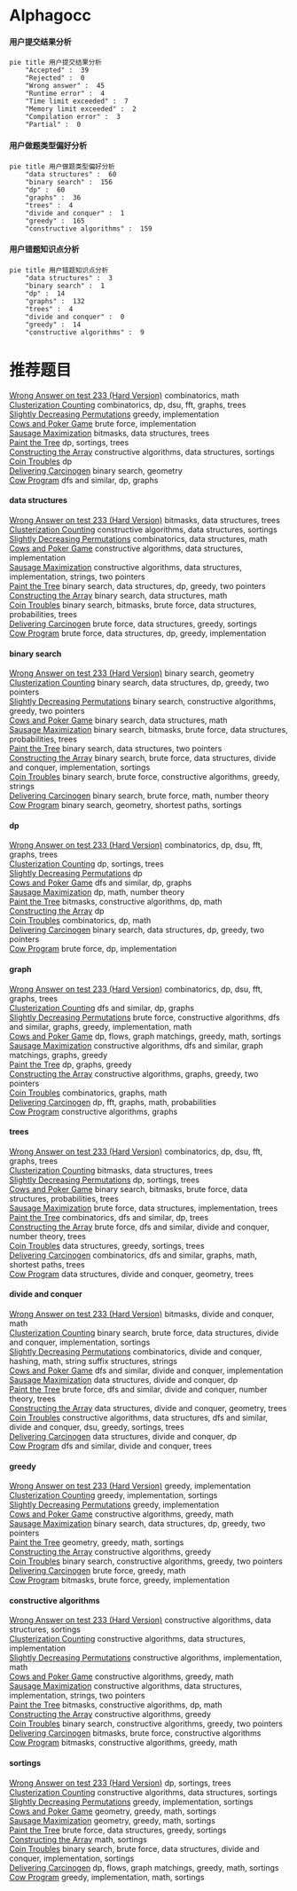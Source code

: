 # Alphagocc
<!-- tabs:start -->
#### **用户提交结果分析**

```mermaid
pie title 用户提交结果分析
    "Accepted" :  39
    "Rejected" :  0
    "Wrong answer" :  45
    "Runtime error" :  4
    "Time limit exceeded" :  7
    "Memory limit exceeded" :  2
    "Compilation error" :  3
    "Partial" :  0
```
#### **用户做题类型偏好分析**

```mermaid
pie title 用户做题类型偏好分析
    "data structures" :  60
    "binary search" :  156
    "dp" :  60
    "graphs" :  36
    "trees" :  4
    "divide and conquer" :  1
    "greedy" :  165
    "constructive algorithms" :  159
```
#### **用户错题知识点分析**

```mermaid
pie title 用户错题知识点分析
    "data structures" :  3
    "binary search" :  1
    "dp" :  14
    "graphs" :  132
    "trees" :  4
    "divide and conquer" :  0
    "greedy" :  14
    "constructive algorithms" :  9
```
<!-- tabs:end -->
# 推荐题目
[Wrong Answer on test 233 (Hard Version)](http://codeforces.com/problemset/problem/1227/F2)		combinatorics,
                        math		  
[Clusterization Counting](http://codeforces.com/problemset/problem/1408/G)		combinatorics,
                        dp,
                        dsu,
                        fft,
                        graphs,
                        trees		  
[Slightly Decreasing Permutations](http://codeforces.com/problemset/problem/285/A)		greedy,
                        implementation		  
[Cows and Poker Game](http://codeforces.com/problemset/problem/284/B)		brute force,
                        implementation		  
[Sausage Maximization](http://codeforces.com/problemset/problem/282/E)		bitmasks,
                        data structures,
                        trees		  
[Paint the Tree](http://codeforces.com/problemset/problem/1223/E)		dp,
                        sortings,
                        trees		  
[Constructing the Array](http://codeforces.com/problemset/problem/1353/D)		constructive algorithms,
                        data structures,
                        sortings		  
[Coin Troubles](https://codeforces.com/contest/284/problem/E)		dp		  
[Delivering Carcinogen](http://codeforces.com/problemset/problem/198/C)		binary search,
                        geometry		  
[Cow Program](http://codeforces.com/problemset/problem/283/B)		dfs and similar,
                        dp,
                        graphs		  
<!-- tabs:start -->
#### **data structures**
[Wrong Answer on test 233 (Hard Version)](http://codeforces.com/problemset/problem/282/E)		bitmasks,
                        data structures,
                        trees		  
[Clusterization Counting](http://codeforces.com/problemset/problem/1353/D)		constructive algorithms,
                        data structures,
                        sortings		  
[Slightly Decreasing Permutations](http://codeforces.com/problemset/problem/283/E)		combinatorics,
                        data structures,
                        math		  
[Cows and Poker Game](http://codeforces.com/problemset/problem/283/A)		constructive algorithms,
                        data structures,
                        implementation		  
[Sausage Maximization](https://codeforces.com/contest/1382/problem/C2)		constructive algorithms,
                        data structures,
                        implementation,
                        strings,
                        two pointers		  
[Paint the Tree](http://codeforces.com/problemset/problem/1492/C)		binary search,
                        data structures,
                        dp,
                        greedy,
                        two pointers		  
[Constructing the Array](http://codeforces.com/problemset/problem/1490/G)		binary search,
                        data structures,
                        math		  
[Coin Troubles](http://codeforces.com/problemset/problem/1479/D)		binary search,
                        bitmasks,
                        brute force,
                        data structures,
                        probabilities,
                        trees		  
[Delivering Carcinogen](http://codeforces.com/problemset/problem/1497/A)		brute force,
                        data structures,
                        greedy,
                        sortings		  
[Cow Program](http://codeforces.com/problemset/problem/1491/C)		brute force,
                        data structures,
                        dp,
                        greedy,
                        implementation		  
#### **binary search**
[Wrong Answer on test 233 (Hard Version)](http://codeforces.com/problemset/problem/198/C)		binary search,
                        geometry		  
[Clusterization Counting](http://codeforces.com/problemset/problem/1492/C)		binary search,
                        data structures,
                        dp,
                        greedy,
                        two pointers		  
[Slightly Decreasing Permutations](http://codeforces.com/problemset/problem/1463/D)		binary search,
                        constructive algorithms,
                        greedy,
                        two pointers		  
[Cows and Poker Game](http://codeforces.com/problemset/problem/1490/G)		binary search,
                        data structures,
                        math		  
[Sausage Maximization](http://codeforces.com/problemset/problem/1479/D)		binary search,
                        bitmasks,
                        brute force,
                        data structures,
                        probabilities,
                        trees		  
[Paint the Tree](http://codeforces.com/problemset/problem/1436/E)		binary search,
                        data structures,
                        two pointers		  
[Constructing the Array](http://codeforces.com/problemset/problem/1461/D)		binary search,
                        brute force,
                        data structures,
                        divide and conquer,
                        implementation,
                        sortings		  
[Coin Troubles](http://codeforces.com/problemset/problem/1493/C)		binary search,
                        brute force,
                        constructive algorithms,
                        greedy,
                        strings		  
[Delivering Carcinogen](http://codeforces.com/problemset/problem/1487/D)		binary search,
                        brute force,
                        math,
                        number theory		  
[Cow Program](http://codeforces.com/problemset/problem/1486/B)		binary search,
                        geometry,
                        shortest paths,
                        sortings		  
#### **dp**
[Wrong Answer on test 233 (Hard Version)](http://codeforces.com/problemset/problem/1408/G)		combinatorics,
                        dp,
                        dsu,
                        fft,
                        graphs,
                        trees		  
[Clusterization Counting](http://codeforces.com/problemset/problem/1223/E)		dp,
                        sortings,
                        trees		  
[Slightly Decreasing Permutations](https://codeforces.com/contest/284/problem/E)		dp		  
[Cows and Poker Game](http://codeforces.com/problemset/problem/283/B)		dfs and similar,
                        dp,
                        graphs		  
[Sausage Maximization](http://codeforces.com/problemset/problem/283/D)		dp,
                        math,
                        number theory		  
[Paint the Tree](http://codeforces.com/problemset/problem/1423/J)		bitmasks,
                        constructive algorithms,
                        dp,
                        math		  
[Constructing the Array](http://codeforces.com/problemset/problem/283/C)		dp		  
[Coin Troubles](http://codeforces.com/problemset/problem/285/E)		combinatorics,
                        dp,
                        math		  
[Delivering Carcinogen](http://codeforces.com/problemset/problem/1492/C)		binary search,
                        data structures,
                        dp,
                        greedy,
                        two pointers		  
[Cow Program](https://codeforces.com/contest/1457/problem/C)		brute force,
                        dp,
                        implementation		  
#### **graph**
[Wrong Answer on test 233 (Hard Version)](http://codeforces.com/problemset/problem/1408/G)		combinatorics,
                        dp,
                        dsu,
                        fft,
                        graphs,
                        trees		  
[Clusterization Counting](http://codeforces.com/problemset/problem/283/B)		dfs and similar,
                        dp,
                        graphs		  
[Slightly Decreasing Permutations](http://codeforces.com/problemset/problem/1487/C)		brute force,
                        constructive algorithms,
                        dfs and similar,
                        graphs,
                        greedy,
                        implementation,
                        math		  
[Cows and Poker Game](http://codeforces.com/problemset/problem/1437/C)		dp,
                        flows,
                        graph matchings,
                        greedy,
                        math,
                        sortings		  
[Sausage Maximization](http://codeforces.com/problemset/problem/1470/D)		constructive algorithms,
                        dfs and similar,
                        graph matchings,
                        graphs,
                        greedy		  
[Paint the Tree](http://codeforces.com/problemset/problem/1476/C)		dp,
                        graphs,
                        greedy		  
[Constructing the Array](http://codeforces.com/problemset/problem/1304/D)		constructive algorithms,
                        graphs,
                        greedy,
                        two pointers		  
[Coin Troubles](http://codeforces.com/problemset/problem/1475/C)		combinatorics,
                        graphs,
                        math		  
[Delivering Carcinogen](http://codeforces.com/problemset/problem/553/E)		dp,
                        fft,
                        graphs,
                        math,
                        probabilities		  
[Cow Program](http://codeforces.com/problemset/problem/1495/C)		constructive algorithms,
                        graphs		  
#### **trees**
[Wrong Answer on test 233 (Hard Version)](http://codeforces.com/problemset/problem/1408/G)		combinatorics,
                        dp,
                        dsu,
                        fft,
                        graphs,
                        trees		  
[Clusterization Counting](http://codeforces.com/problemset/problem/282/E)		bitmasks,
                        data structures,
                        trees		  
[Slightly Decreasing Permutations](http://codeforces.com/problemset/problem/1223/E)		dp,
                        sortings,
                        trees		  
[Cows and Poker Game](http://codeforces.com/problemset/problem/1479/D)		binary search,
                        bitmasks,
                        brute force,
                        data structures,
                        probabilities,
                        trees		  
[Sausage Maximization](http://codeforces.com/problemset/problem/1511/C)		brute force,
                        data structures,
                        implementation,
                        trees		  
[Paint the Tree](http://codeforces.com/problemset/problem/1499/F)		combinatorics,
                        dfs and similar,
                        dp,
                        trees		  
[Constructing the Array](http://codeforces.com/problemset/problem/1491/E)		brute force,
                        dfs and similar,
                        divide and conquer,
                        number theory,
                        trees		  
[Coin Troubles](http://codeforces.com/problemset/problem/1466/D)		data structures,
                        greedy,
                        sortings,
                        trees		  
[Delivering Carcinogen](http://codeforces.com/problemset/problem/1495/D)		combinatorics,
                        dfs and similar,
                        graphs,
                        math,
                        shortest paths,
                        trees		  
[Cow Program](http://codeforces.com/problemset/problem/1303/G)		data structures,
                        divide and conquer,
                        geometry,
                        trees		  
#### **divide and conquer**
[Wrong Answer on test 233 (Hard Version)](http://codeforces.com/problemset/problem/1261/F)		bitmasks,
                        divide and conquer,
                        math		  
[Clusterization Counting](http://codeforces.com/problemset/problem/1461/D)		binary search,
                        brute force,
                        data structures,
                        divide and conquer,
                        implementation,
                        sortings		  
[Slightly Decreasing Permutations](http://codeforces.com/problemset/problem/1466/G)		combinatorics,
                        divide and conquer,
                        hashing,
                        math,
                        string suffix structures,
                        strings		  
[Cows and Poker Game](http://codeforces.com/problemset/problem/1490/D)		dfs and similar,
                        divide and conquer,
                        implementation		  
[Sausage Maximization](https://codeforces.com/contest/1483/problem/C)		data structures,
                        divide and conquer,
                        dp		  
[Paint the Tree](http://codeforces.com/problemset/problem/1491/E)		brute force,
                        dfs and similar,
                        divide and conquer,
                        number theory,
                        trees		  
[Constructing the Array](http://codeforces.com/problemset/problem/1303/G)		data structures,
                        divide and conquer,
                        geometry,
                        trees		  
[Coin Troubles](http://codeforces.com/problemset/problem/1494/D)		constructive algorithms,
                        data structures,
                        dfs and similar,
                        divide and conquer,
                        dsu,
                        greedy,
                        sortings,
                        trees		  
[Delivering Carcinogen](http://codeforces.com/problemset/problem/1482/E)		data structures,
                        divide and conquer,
                        dp		  
[Cow Program](http://codeforces.com/problemset/problem/566/C)		dfs and similar,
                        divide and conquer,
                        trees		  
#### **greedy**
[Wrong Answer on test 233 (Hard Version)](http://codeforces.com/problemset/problem/285/A)		greedy,
                        implementation		  
[Clusterization Counting](http://codeforces.com/problemset/problem/1041/A)		greedy,
                        implementation,
                        sortings		  
[Slightly Decreasing Permutations](http://codeforces.com/problemset/problem/1139/B)		greedy,
                        implementation		  
[Cows and Poker Game](http://codeforces.com/problemset/problem/1468/H)		constructive algorithms,
                        greedy,
                        math		  
[Sausage Maximization](http://codeforces.com/problemset/problem/1492/C)		binary search,
                        data structures,
                        dp,
                        greedy,
                        two pointers		  
[Paint the Tree](https://codeforces.com/contest/1496/problem/C)		geometry,
                        greedy,
                        math,
                        sortings		  
[Constructing the Array](http://codeforces.com/problemset/problem/1493/A)		constructive algorithms,
                        greedy		  
[Coin Troubles](http://codeforces.com/problemset/problem/1463/D)		binary search,
                        constructive algorithms,
                        greedy,
                        two pointers		  
[Delivering Carcinogen](http://codeforces.com/problemset/problem/1462/C)		brute force,
                        greedy,
                        math		  
[Cow Program](http://codeforces.com/problemset/problem/1494/B)		bitmasks,
                        brute force,
                        greedy,
                        implementation		  
#### **constructive algorithms**
[Wrong Answer on test 233 (Hard Version)](http://codeforces.com/problemset/problem/1353/D)		constructive algorithms,
                        data structures,
                        sortings		  
[Clusterization Counting](http://codeforces.com/problemset/problem/283/A)		constructive algorithms,
                        data structures,
                        implementation		  
[Slightly Decreasing Permutations](http://codeforces.com/problemset/problem/282/C)		constructive algorithms,
                        implementation,
                        math		  
[Cows and Poker Game](http://codeforces.com/problemset/problem/1468/H)		constructive algorithms,
                        greedy,
                        math		  
[Sausage Maximization](https://codeforces.com/contest/1382/problem/C2)		constructive algorithms,
                        data structures,
                        implementation,
                        strings,
                        two pointers		  
[Paint the Tree](http://codeforces.com/problemset/problem/1423/J)		bitmasks,
                        constructive algorithms,
                        dp,
                        math		  
[Constructing the Array](http://codeforces.com/problemset/problem/1493/A)		constructive algorithms,
                        greedy		  
[Coin Troubles](http://codeforces.com/problemset/problem/1463/D)		binary search,
                        constructive algorithms,
                        greedy,
                        two pointers		  
[Delivering Carcinogen](https://codeforces.com/contest/1456/problem/B)		bitmasks,
                        brute force,
                        constructive algorithms		  
[Cow Program](http://codeforces.com/problemset/problem/1492/D)		bitmasks,
                        constructive algorithms,
                        greedy,
                        math		  
#### **sortings**
[Wrong Answer on test 233 (Hard Version)](http://codeforces.com/problemset/problem/1223/E)		dp,
                        sortings,
                        trees		  
[Clusterization Counting](http://codeforces.com/problemset/problem/1353/D)		constructive algorithms,
                        data structures,
                        sortings		  
[Slightly Decreasing Permutations](http://codeforces.com/problemset/problem/1041/A)		greedy,
                        implementation,
                        sortings		  
[Cows and Poker Game](https://codeforces.com/contest/1496/problem/C)		geometry,
                        greedy,
                        math,
                        sortings		  
[Sausage Maximization](http://codeforces.com/problemset/problem/1495/A)		geometry,
                        greedy,
                        math,
                        sortings		  
[Paint the Tree](http://codeforces.com/problemset/problem/1497/A)		brute force,
                        data structures,
                        greedy,
                        sortings		  
[Constructing the Array](http://codeforces.com/problemset/problem/1427/A)		math,
                        sortings		  
[Coin Troubles](http://codeforces.com/problemset/problem/1461/D)		binary search,
                        brute force,
                        data structures,
                        divide and conquer,
                        implementation,
                        sortings		  
[Delivering Carcinogen](http://codeforces.com/problemset/problem/1437/C)		dp,
                        flows,
                        graph matchings,
                        greedy,
                        math,
                        sortings		  
[Cow Program](http://codeforces.com/problemset/problem/1473/A)		greedy,
                        implementation,
                        math,
                        sortings		  
<!-- tabs:end -->
